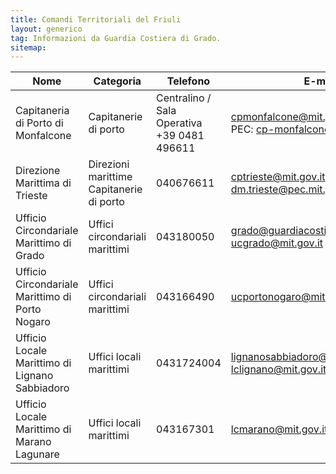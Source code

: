```yaml
---
title: Comandi Territoriali del Friuli
layout: generico
tag: Informazioni da Guardia Costiera di Grado.
sitemap:
---
```


Nome | Categoria | Telefono | E-mail
--- | --- | --- | ---
Capitaneria di Porto di Monfalcone | Capitanerie di porto | Centralino / Sala Operativa +39 0481 496611 | cpmonfalcone@mit.gov.it<br>PEC: cp-monfalcone@pec.mit.gov.it
Direzione Marittima di Trieste | Direzioni marittime<br>Capitanerie di porto | 040676611 | cptrieste@mit.gov.it<br>dm.trieste@pec.mit.gov.it
Ufficio Circondariale Marittimo di Grado | Uffici circondariali marittimi | 043180050	| grado@guardiacostiera.it<br>ucgrado@mit.gov.it
Ufficio Circondariale Marittimo di Porto Nogaro	| Uffici circondariali marittimi | 043166490 | ucportonogaro@mit.gov.it
Ufficio Locale Marittimo di Lignano Sabbiadoro | Uffici locali marittimi | 0431724004 | lignanosabbiadoro@guardiacostiera.it<br>lclignano@mit.gov.it
Ufficio Locale Marittimo di Marano Lagunare | Uffici locali marittimi | 043167301 | lcmarano@mit.gov.it
